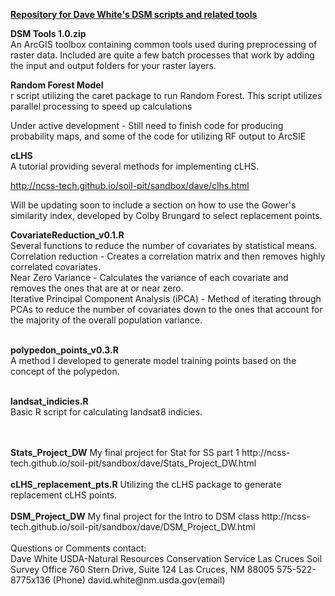 <b><u>Repository for Dave White's DSM scripts and related tools</u></b>   

<b>DSM Tools 1.0.zip</b>   
An ArcGIS toolbox containing common tools used during preprocessing of raster data. Included are quite a few batch processes that work by adding the input and output folders for your raster layers.
   
<b>Random Forest Model</b>   
r script utilizing the caret package to run Random Forest. This script utilizes parallel processing to speed up calculations

Under active development - Still need to finish code for producing probability maps, and some of the code for utilizing RF output to ArcSIE   

<b>cLHS</b>   
A tutorial providing several methods for implementing cLHS.

http://ncss-tech.github.io/soil-pit/sandbox/dave/clhs.html

Will be updating soon to include a section on how to use the Gower's similarity index, developed by Colby Brungard to select replacement points.   

<b>CovariateReduction_v0.1.R</b>   
Several functions to reduce the number of covariates by statistical means.   
Correlation reduction - Creates a correlation matrix and then removes highly correlated covariates.   
Near Zero Variance - Calculates the variance of each covariate and removes the ones that are at or near zero.   
Iterative Principal Component Analysis (iPCA) - Method of iterating through PCAs to reduce the number of covariates down to the ones that account for the majority of the overall population variance.   

<br><b>polypedon_points_v0.3.R</b>   
A method I developed to generate model training points based on the concept of the polypedon.   

<br><b>landsat_indicies.R</b>   
Basic R script for calculating landsat8 indicies.   
<br>

<br>
<b>Stats_Project_DW</b>    
My final project for Stat for SS part 1    
http://ncss-tech.github.io/soil-pit/sandbox/dave/Stats_Project_DW.html    
<br>

<br>
<b>cLHS_replacement_pts.R</b>   
Utilizing the cLHS package to generate replacement cLHS points.   
<br>

<br>
<b>DSM_Project_DW</b>    
My final project for the Intro to DSM class    
http://ncss-tech.github.io/soil-pit/sandbox/dave/DSM_Project_DW.html    
<br>   
<br>      
Questions or Comments contact:   
<br>
Dave White   
USDA-Natural Resources Conservation Service   
Las Cruces Soil Survey Office   
760 Stern Drive, Suite 124   
Las Cruces, NM 88005   
575-522-8775x136 (Phone)   
david.white@nm.usda.gov(email)   



